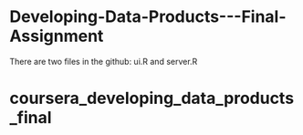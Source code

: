 # Developing-Data-Products---Final-Assignment

There are two files in the github: ui.R and server.R
# coursera_developing_data_products_final

